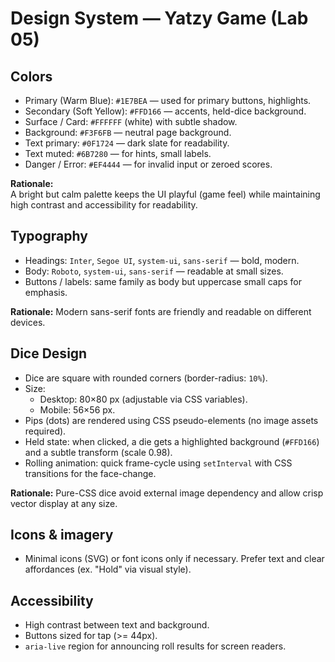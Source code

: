 # Design System — Yatzy Game (Lab 05)

## Colors
- Primary (Warm Blue): `#1E7BEA` — used for primary buttons, highlights.
- Secondary (Soft Yellow): `#FFD166` — accents, held-dice background.
- Surface / Card: `#FFFFFF` (white) with subtle shadow.
- Background: `#F3F6FB` — neutral page background.
- Text primary: `#0F1724` — dark slate for readability.
- Text muted: `#6B7280` — for hints, small labels.
- Danger / Error: `#EF4444` — for invalid input or zeroed scores.

**Rationale:**  
A bright but calm palette keeps the UI playful (game feel) while maintaining high contrast and accessibility for readability.

## Typography
- Headings: `Inter`, `Segoe UI`, `system-ui`, `sans-serif` — bold, modern.
- Body: `Roboto`, `system-ui`, `sans-serif` — readable at small sizes.
- Buttons / labels: same family as body but uppercase small caps for emphasis.

**Rationale:** Modern sans-serif fonts are friendly and readable on different devices.

## Dice Design
- Dice are square with rounded corners (border-radius: `10%`).
- Size:
  - Desktop: 80×80 px (adjustable via CSS variables).
  - Mobile: 56×56 px.
- Pips (dots) are rendered using CSS pseudo-elements (no image assets required).
- Held state: when clicked, a die gets a highlighted background (`#FFD166`) and a subtle transform (scale 0.98).
- Rolling animation: quick frame-cycle using `setInterval` with CSS transitions for the face-change.

**Rationale:** Pure-CSS dice avoid external image dependency and allow crisp vector display at any size.

## Icons & imagery
- Minimal icons (SVG) or font icons only if necessary. Prefer text and clear affordances (ex. "Hold" via visual style).

## Accessibility
- High contrast between text and background.
- Buttons sized for tap (>= 44px).
- `aria-live` region for announcing roll results for screen readers.
